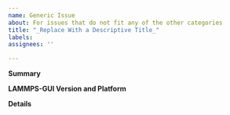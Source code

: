 ```yaml
---
name: Generic Issue
about: For issues that do not fit any of the other categories
title: "_Replace With a Descriptive Title_"
labels: 
assignees: ''

---
```


**Summary**

<!--Please provide a clear and concise description of what this issue report is about.-->

**LAMMPS-GUI Version and Platform**

<!--Please specify precisely which LAMMPS-GUI version this issue was detected with, what LAMMPS version was loaded and what platform you are running on (see the About LAMMPS-GUI dialog which you can copy and paste here)-->

**Details**

<!--Please explain the issue in detail here-->

